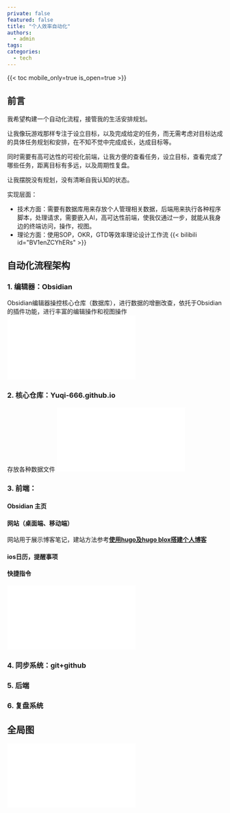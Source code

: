 ```yaml
---
private: false
featured: false
title: "个人效率自动化"
authors:
  - admin
tags:
categories:
  - tech
---
```

{{< toc mobile_only=true is_open=true >}}

## 前言

我希望构建一个自动化流程，接管我的生活安排规划。

让我像玩游戏那样专注于设立目标，以及完成给定的任务，而无需考虑对目标达成的具体任务规划和安排，在不知不觉中完成成长，达成目标等。

同时需要有高可达性的可视化前端，让我方便的查看任务，设立目标，查看完成了哪些任务，距离目标有多远，以及周期性复盘。

让我摆脱没有规划，没有清晰自我认知的状态。

实现层面：

- 技术方面：需要有数据库用来存放个人管理相关数据，后端用来执行各种程序脚本，处理请求，需要嵌入AI，高可达性前端，使我仅通过一步，就能从我身边的终端访问，操作，视图。
- 理论方面：使用SOP，OKR，GTD等效率理论设计工作流
{{< bilibili id="BV1enZCYhERs" >}}
## 自动化流程架构

### 1. 编辑器：Obsidian

Obsidian编辑器操控核心仓库（数据库），进行数据的增删改查，依托于Obsidian的插件功能，进行丰富的编辑操作和视图操作
![Drawing 2025-10-24 01.42.20.excalidraw](../../../../../static/_Excalidraw/Drawing%202025-10-24%2001.42.20.excalidraw.md)
### 2. 核心仓库：Yuqi-666.github.io

存放各种数据文件
![Drawing 2025-10-24 01.43.20.excalidraw](../../../../../static/_Excalidraw/Drawing%202025-10-24%2001.43.20.excalidraw.md)
### 3. 前端：
#### Obsidian 主页
#### 网站（桌面端、移动端）
网站用于展示博客笔记，建站方法参考[**使用hugo及hugo blox搭建个人博客**](/note/tech/personal-blog)
#### ios日历，提醒事项
#### 快捷指令

![Drawing 2025-10-24 01.46.44.excalidraw](../../../../../static/_Excalidraw/Drawing%202025-10-24%2001.46.44.excalidraw.md)




### 4. 同步系统：git+github

### 5. 后端


### 6. 复盘系统




## 全局图

![Drawing 2025-10-03 20.18.48.excalidraw](../../../../../static/_Excalidraw/Drawing%202025-10-03%2020.18.48.excalidraw.md)

